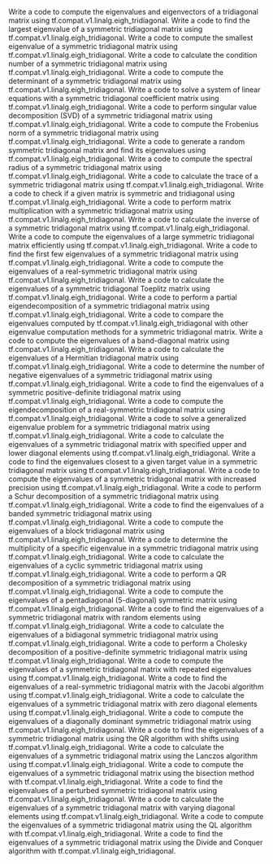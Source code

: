 Write a code to compute the eigenvalues and eigenvectors of a tridiagonal matrix using tf.compat.v1.linalg.eigh_tridiagonal.
Write a code to find the largest eigenvalue of a symmetric tridiagonal matrix using tf.compat.v1.linalg.eigh_tridiagonal.
Write a code to compute the smallest eigenvalue of a symmetric tridiagonal matrix using tf.compat.v1.linalg.eigh_tridiagonal.
Write a code to calculate the condition number of a symmetric tridiagonal matrix using tf.compat.v1.linalg.eigh_tridiagonal.
Write a code to compute the determinant of a symmetric tridiagonal matrix using tf.compat.v1.linalg.eigh_tridiagonal.
Write a code to solve a system of linear equations with a symmetric tridiagonal coefficient matrix using tf.compat.v1.linalg.eigh_tridiagonal.
Write a code to perform singular value decomposition (SVD) of a symmetric tridiagonal matrix using tf.compat.v1.linalg.eigh_tridiagonal.
Write a code to compute the Frobenius norm of a symmetric tridiagonal matrix using tf.compat.v1.linalg.eigh_tridiagonal.
Write a code to generate a random symmetric tridiagonal matrix and find its eigenvalues using tf.compat.v1.linalg.eigh_tridiagonal.
Write a code to compute the spectral radius of a symmetric tridiagonal matrix using tf.compat.v1.linalg.eigh_tridiagonal.
Write a code to calculate the trace of a symmetric tridiagonal matrix using tf.compat.v1.linalg.eigh_tridiagonal.
Write a code to check if a given matrix is symmetric and tridiagonal using tf.compat.v1.linalg.eigh_tridiagonal.
Write a code to perform matrix multiplication with a symmetric tridiagonal matrix using tf.compat.v1.linalg.eigh_tridiagonal.
Write a code to calculate the inverse of a symmetric tridiagonal matrix using tf.compat.v1.linalg.eigh_tridiagonal.
Write a code to compute the eigenvalues of a large symmetric tridiagonal matrix efficiently using tf.compat.v1.linalg.eigh_tridiagonal.
Write a code to find the first few eigenvalues of a symmetric tridiagonal matrix using tf.compat.v1.linalg.eigh_tridiagonal.
Write a code to compute the eigenvalues of a real-symmetric tridiagonal matrix using tf.compat.v1.linalg.eigh_tridiagonal.
Write a code to calculate the eigenvalues of a symmetric tridiagonal Toeplitz matrix using tf.compat.v1.linalg.eigh_tridiagonal.
Write a code to perform a partial eigendecomposition of a symmetric tridiagonal matrix using tf.compat.v1.linalg.eigh_tridiagonal.
Write a code to compare the eigenvalues computed by tf.compat.v1.linalg.eigh_tridiagonal with other eigenvalue computation methods for a symmetric tridiagonal matrix.
Write a code to compute the eigenvalues of a band-diagonal matrix using tf.compat.v1.linalg.eigh_tridiagonal.
Write a code to calculate the eigenvalues of a Hermitian tridiagonal matrix using tf.compat.v1.linalg.eigh_tridiagonal.
Write a code to determine the number of negative eigenvalues of a symmetric tridiagonal matrix using tf.compat.v1.linalg.eigh_tridiagonal.
Write a code to find the eigenvalues of a symmetric positive-definite tridiagonal matrix using tf.compat.v1.linalg.eigh_tridiagonal.
Write a code to compute the eigendecomposition of a real-symmetric tridiagonal matrix using tf.compat.v1.linalg.eigh_tridiagonal.
Write a code to solve a generalized eigenvalue problem for a symmetric tridiagonal matrix using tf.compat.v1.linalg.eigh_tridiagonal.
Write a code to calculate the eigenvalues of a symmetric tridiagonal matrix with specified upper and lower diagonal elements using tf.compat.v1.linalg.eigh_tridiagonal.
Write a code to find the eigenvalues closest to a given target value in a symmetric tridiagonal matrix using tf.compat.v1.linalg.eigh_tridiagonal.
Write a code to compute the eigenvalues of a symmetric tridiagonal matrix with increased precision using tf.compat.v1.linalg.eigh_tridiagonal.
Write a code to perform a Schur decomposition of a symmetric tridiagonal matrix using tf.compat.v1.linalg.eigh_tridiagonal.
Write a code to find the eigenvalues of a banded symmetric tridiagonal matrix using tf.compat.v1.linalg.eigh_tridiagonal.
Write a code to compute the eigenvalues of a block tridiagonal matrix using tf.compat.v1.linalg.eigh_tridiagonal.
Write a code to determine the multiplicity of a specific eigenvalue in a symmetric tridiagonal matrix using tf.compat.v1.linalg.eigh_tridiagonal.
Write a code to calculate the eigenvalues of a cyclic symmetric tridiagonal matrix using tf.compat.v1.linalg.eigh_tridiagonal.
Write a code to perform a QR decomposition of a symmetric tridiagonal matrix using tf.compat.v1.linalg.eigh_tridiagonal.
Write a code to compute the eigenvalues of a pentadiagonal (5-diagonal) symmetric matrix using tf.compat.v1.linalg.eigh_tridiagonal.
Write a code to find the eigenvalues of a symmetric tridiagonal matrix with random elements using tf.compat.v1.linalg.eigh_tridiagonal.
Write a code to calculate the eigenvalues of a bidiagonal symmetric tridiagonal matrix using tf.compat.v1.linalg.eigh_tridiagonal.
Write a code to perform a Cholesky decomposition of a positive-definite symmetric tridiagonal matrix using tf.compat.v1.linalg.eigh_tridiagonal.
Write a code to compute the eigenvalues of a symmetric tridiagonal matrix with repeated eigenvalues using tf.compat.v1.linalg.eigh_tridiagonal.
Write a code to find the eigenvalues of a real-symmetric tridiagonal matrix with the Jacobi algorithm using tf.compat.v1.linalg.eigh_tridiagonal.
Write a code to calculate the eigenvalues of a symmetric tridiagonal matrix with zero diagonal elements using tf.compat.v1.linalg.eigh_tridiagonal.
Write a code to compute the eigenvalues of a diagonally dominant symmetric tridiagonal matrix using tf.compat.v1.linalg.eigh_tridiagonal.
Write a code to find the eigenvalues of a symmetric tridiagonal matrix using the QR algorithm with shifts using tf.compat.v1.linalg.eigh_tridiagonal.
Write a code to calculate the eigenvalues of a symmetric tridiagonal matrix using the Lanczos algorithm using tf.compat.v1.linalg.eigh_tridiagonal.
Write a code to compute the eigenvalues of a symmetric tridiagonal matrix using the bisection method with tf.compat.v1.linalg.eigh_tridiagonal.
Write a code to find the eigenvalues of a perturbed symmetric tridiagonal matrix using tf.compat.v1.linalg.eigh_tridiagonal.
Write a code to calculate the eigenvalues of a symmetric tridiagonal matrix with varying diagonal elements using tf.compat.v1.linalg.eigh_tridiagonal.
Write a code to compute the eigenvalues of a symmetric tridiagonal matrix using the QL algorithm with tf.compat.v1.linalg.eigh_tridiagonal.
Write a code to find the eigenvalues of a symmetric tridiagonal matrix using the Divide and Conquer algorithm with tf.compat.v1.linalg.eigh_tridiagonal.